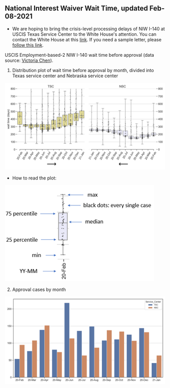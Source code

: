 ## National Interest Waiver Wait Time, updated Feb-08-2021 
* We are hoping to bring the crisis-level processing delays of NIW I-140 at USCIS Texas Service Center to the White House's attention. You can contact the White House at this [link](https://www.whitehouse.gov/contact/). If you need a sample letter, please [follow this link](https://docs.google.com/document/d/1YXZvf5yZCixZnquEdBv5C63LsQ6qbNaQ/edit#).
 
USCIS Employment-based-2 NIW I-140 wait time before approval (data source: [Victoria Chen](https://www.wegreened.com/eb1_niw_approvals)). 
 
1. Distribution plot of wait time before approval by month, divided into Texas service center and Nebraska service center 
 
![Figure_1](https://raw.githubusercontent.com/happy-fish-01/National_interest_waiver_waittime/main/fig1.png) 
 
* How to read the plot: 
 
![Figure_3](https://raw.githubusercontent.com/happy-fish-01/National_interest_waiver_waittime/main/fig3.PNG) 
 
2. Approval cases by month 
 
![Figure_2](https://raw.githubusercontent.com/happy-fish-01/National_interest_waiver_waittime/main/fig2.png) 
 

